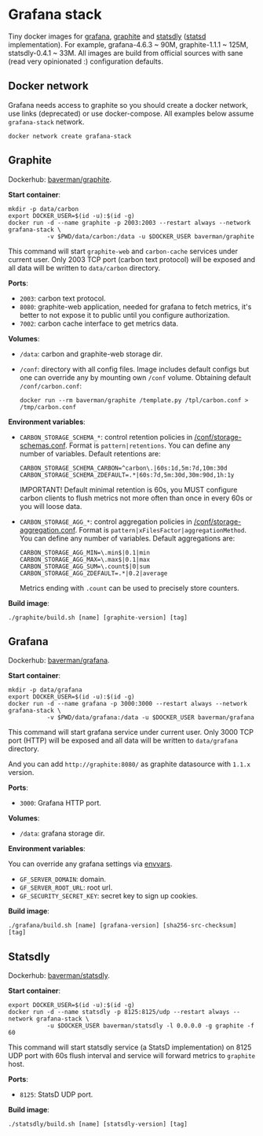 # Grafana stack

Tiny docker images for [grafana], [graphite] and [statsdly] \([statsd] implementation\).
For example, grafana-4.6.3 ~ 90M, graphite-1.1.1 ~ 125M, statsdly-0.4.1 ~ 33M.
All images are build from official sources with sane (read very opinionated :) configuration defaults.

[grafana]: https://grafana.com/
[graphite]: https://graphiteapp.org/
[statsdly]: https://github.com/baverman/statsdly
[statsd]: https://github.com/etsy/statsd


## Docker network

Grafana needs access to graphite so you should create a docker network, use
links (deprecated) or use docker-compose. All examples below assume
`grafana-stack` network.

    docker network create grafana-stack


## Graphite

Dockerhub: [baverman/graphite](https://hub.docker.com/r/baverman/graphite/tags/).

**Start container**:

    mkdir -p data/carbon
    export DOCKER_USER=$(id -u):$(id -g)
    docker run -d --name graphite -p 2003:2003 --restart always --network grafana-stack \
               -v $PWD/data/carbon:/data -u $DOCKER_USER baverman/graphite

This command will start `graphite-web` and `carbon-cache` services under
current user. Only 2003 TCP port (carbon text protocol) will be exposed and all
data will be written to `data/carbon` directory.

**Ports**:

* `2003`: carbon text protocol.
* `8080`: graphite-web application, needed for grafana to fetch metrics, it's
  better to not expose it to public until you configure authorization.
* `7002`: carbon cache interface to get metrics data.

**Volumes**:

* `/data`: carbon and graphite-web storage dir.
* `/conf`: directory with all config files. Image includes
  default configs but one can override any by mounting own `/conf` volume.
  Obtaining default `/conf/carbon.conf`:

      docker run --rm baverman/graphite /template.py /tpl/carbon.conf > /tmp/carbon.conf

**Environment variables**:

* `CARBON_STORAGE_SCHEMA_*`: control retention policies in [/conf/storage-schemas.conf].
  Format is `pattern|retentions`. You can define any number of variables.
  Default retentions are:

      CARBON_STORAGE_SCHEMA_CARBON=^carbon\.|60s:1d,5m:7d,10m:30d
      CARBON_STORAGE_SCHEMA_ZDEFAULT=.*|60s:7d,5m:30d,30m:90d,1h:1y

  IMPORTANT! Default minimal retention is 60s, you MUST configure carbon clients to
  flush metrics not more often than once in every 60s or you will loose data.

* `CARBON_STORAGE_AGG_*`: control aggregation policies in [/conf/storage-aggregation.conf].
  Format is `pattern|xFilesFactor|aggregationMethod`. You can define any number of variables.
  Default aggregations are:

      CARBON_STORAGE_AGG_MIN=\.min$|0.1|min
      CARBON_STORAGE_AGG_MAX=\.max$|0.1|max
      CARBON_STORAGE_AGG_SUM=\.count$|0|sum
      CARBON_STORAGE_AGG_ZDEFAULT=.*|0.2|average

  Metrics ending with `.count` can be used to precisely store counters.

**Build image**:

    ./graphite/build.sh [name] [graphite-version] [tag]

[/conf/storage-schemas.conf]: http://graphite.readthedocs.io/en/latest/config-carbon.html#storage-schemas-conf
[/conf/storage-aggregation.conf]: http://graphite.readthedocs.io/en/latest/config-carbon.html#storage-aggregation-conf


## Grafana

Dockerhub: [baverman/grafana](https://hub.docker.com/r/baverman/grafana/tags/).

**Start container**:

    mkdir -p data/grafana
    export DOCKER_USER=$(id -u):$(id -g)
    docker run -d --name grafana -p 3000:3000 --restart always --network grafana-stack \
               -v $PWD/data/grafana:/data -u $DOCKER_USER baverman/grafana

This command will start grafana service under current user. Only 3000 TCP port
(HTTP) will be exposed and all data will be written to `data/grafana`
directory.

And you can add `http://graphite:8080/` as graphite datasource with `1.1.x` version.

**Ports**:

* `3000`: Grafana HTTP port.

**Volumes**:

* `/data`: grafana storage dir.

**Environment variables**:

You can override any grafana settings via
[envvars](http://docs.grafana.org/installation/configuration/#using-environment-variables).

* `GF_SERVER_DOMAIN`: domain.
* `GF_SERVER_ROOT_URL`: root url.
* `GF_SECURITY_SECRET_KEY`: secret key to sign up cookies.

**Build image**:

    ./grafana/build.sh [name] [grafana-version] [sha256-src-checksum] [tag]


## Statsdly

Dockerhub: [baverman/statsdly](https://hub.docker.com/r/baverman/statsdly/tags/).

**Start container**:

    export DOCKER_USER=$(id -u):$(id -g)
    docker run -d --name statsdly -p 8125:8125/udp --restart always --network grafana-stack \
               -u $DOCKER_USER baverman/statsdly -l 0.0.0.0 -g graphite -f 60

This command will start statsdly service (a StatsD implementation) on 8125 UDP
port with 60s flush interval and service will forward metrics to `graphite`
host.

**Ports**:

* `8125`: StatsD UDP port.

**Build image**:

    ./statsdly/build.sh [name] [statsdly-version] [tag]

